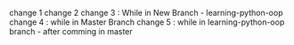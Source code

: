 change 1
change 2
change 3 : While in New Branch - learning-python-oop
change 4 : while in Master Branch
change 5 : while in learning-python-oop branch - after comming in master
